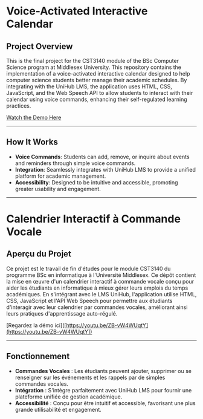 # Voice-Activated Interactive Calendar

## Project Overview
This is the final project for the CST3140 module of the BSc Computer Science program at Middlesex University. This repository contains the implementation of a voice-activated interactive calendar designed to help computer science students better manage their academic schedules. By integrating with the UniHub LMS, the application uses HTML, CSS, JavaScript, and the Web Speech API to allow students to interact with their calendar using voice commands, enhancing their self-regulated learning practices.

[Watch the Demo Here](https://youtu.be/ZB-vW4WUqtY)

---

## How It Works
- **Voice Commands**: Students can add, remove, or inquire about events and reminders through simple voice commands.
- **Integration**: Seamlessly integrates with UniHub LMS to provide a unified platform for academic management.
- **Accessibility**: Designed to be intuitive and accessible, promoting greater usability and engagement.

---

# Calendrier Interactif à Commande Vocale

## Aperçu du Projet
Ce projet est le travail de fin d'études pour le module CST3140 du programme BSc en informatique à l'Université Middlesex. Ce dépôt contient la mise en œuvre d'un calendrier interactif à commande vocale conçu pour aider les étudiants en informatique à mieux gérer leurs emplois du temps académiques. En s'intégrant avec le LMS UniHub, l'application utilise HTML, CSS, JavaScript et l'API Web Speech pour permettre aux étudiants d'interagir avec leur calendrier par commandes vocales, améliorant ainsi leurs pratiques d'apprentissage auto-régulé.

[Regardez la démo ici]([https://youtu.be/ZB-vW4WUqtY](https://youtu.be/ZB-vW4WUqtY])

---

## Fonctionnement
- **Commandes Vocales** : Les étudiants peuvent ajouter, supprimer ou se renseigner sur les événements et les rappels par de simples commandes vocales.
- **Intégration** : S'intègre parfaitement avec UniHub LMS pour fournir une plateforme unifiée de gestion académique.
- **Accessibilité** : Conçu pour être intuitif et accessible, favorisant une plus grande utilisabilité et engagement.


